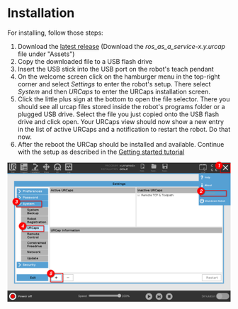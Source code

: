 # Installation

For installing, follow those steps:

1. Download the [latest
   release](https://github.com/UniversalRobots/Universal_Robots_ROS_as_a_Service_URCap/releases/latest)
   (Download the _ros_as_a_service-x.y.urcap_ file under "Assets")
2. Copy the downloaded file to a USB flash drive
3. Insert the USB stick into the USB port on the robot's teach pendant
4. On the welcome screen click on the hamburger menu in the top-right corner and select _Settings_
   to enter the robot's setup. There select _System_ and then _URCaps_ to enter the URCaps
   installation screen.
5. Click the little plus sign at the bottom to open the file selector. There you should see all
   urcap files stored inside the robot's programs folder or a plugged USB drive. Select the file you
   just copied onto the USB flash drive and click open. Your URCaps view should now show a new entry
   in the list of active URCaps and a notification to restart the robot. Do that now.
6. After the reboot the URCap should be installed and available. Continue with the setup as
   described in the [Getting started tutorial](tutorial.md)

![Installation of a URCap](./resources/installation/1.png)

